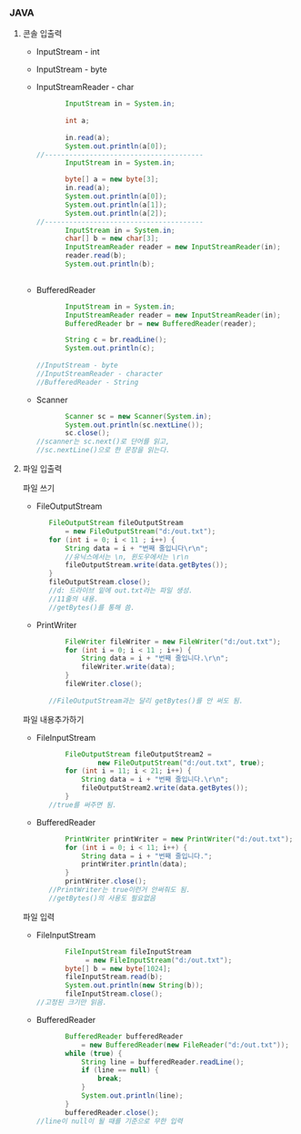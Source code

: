 ### JAVA

1. 콘솔 입출력

   * InputStream - int

   * InputStream - byte

   * InputStreamReader - char

     ```java
      		InputStream in = System.in;
     		
     		int a;
     		
     		in.read(a);
     		System.out.println(a[0]);
     //---------------------------------------
     		InputStream in = System.in;
     
     		byte[] a = new byte[3];
     		in.read(a);
     		System.out.println(a[0]);
     		System.out.println(a[1]);
     		System.out.println(a[2]);
     //---------------------------------------
     		InputStream in = System.in;
     		char[] b = new char[3];
     		InputStreamReader reader = new InputStreamReader(in);
     		reader.read(b);		
     		System.out.println(b);
     	
     ```

   * BufferedReader

     ```java
     		InputStream in = System.in;
     		InputStreamReader reader = new InputStreamReader(in);
     		BufferedReader br = new BufferedReader(reader);
     
     		String c = br.readLine();
     		System.out.println(c);
     		
     //InputStream - byte
     //InputStreamReader - character
     //BufferedReader - String
     ```

   * Scanner

     ```java
     		Scanner sc = new Scanner(System.in);
     		System.out.println(sc.nextLine());
     		sc.close();
     //scanner는 sc.next()로 단어를 읽고,
     //sc.nextLine()으로 한 문장을 읽는다.
     ```

2. 파일 입출력

   파일 쓰기

   * FileOutputStream

     ```java
     	FileOutputStream fileOutputStream
     		= new FileOutputStream("d:/out.txt");
     	for (int i = 0; i < 11 ; i++) {
     		String data = i + "번째 줄입니다\r\n";
     		//유닉스에서는 \n, 윈도우에서는 \r\n
     		fileOutputStream.write(data.getBytes());
     	}
     	fileOutputStream.close();
     	//d: 드라이브 밑에 out.txt라는 파일 생성.
     	//11줄의 내용.
     	//getBytes()를 통해 씀.
     ```

     

   * PrintWriter

     ```java
     		FileWriter fileWriter = new FileWriter("d:/out.txt");
     		for (int i = 0; i < 11 ; i++) {
     			String data = i + "번째 줄입니다.\r\n";
     			fileWriter.write(data);
     		}
     		fileWriter.close();
     	
     	//FileOutputStream과는 달리 getBytes()를 안 써도 됨.
     ```

     

   파일 내용추가하기

   * FileInputStream

     ```java
     		FileOutputStream fileOutputStream2 = 
     				new FileOutputStream("d:/out.txt", true);
     		for (int i = 11; i < 21; i++) {
     			String data = i + "번째 줄입니다.\r\n";
     			fileOutputStream2.write(data.getBytes());
     		}
     	//true를 써주면 됨.
     ```

     

   * BufferedReader

     ```java
     		PrintWriter printWriter = new PrintWriter("d:/out.txt");
     		for (int i = 0; i < 11; i++) {
     			String data = i + "번째 줄입니다.";
     			printWriter.println(data);
     		}
     		printWriter.close();
     	//PrintWriter는 true이런거 안써줘도 됨.
     	//getBytes()의 사용도 필요없음
     ```

   파일 입력

   * FileInputStream

     ```java
     		FileInputStream fileInputStream 
                 = new FileInputStream("d:/out.txt");
     		byte[] b = new byte[1024];
     		fileInputStream.read(b);
     		System.out.println(new String(b));
     		fileInputStream.close();
     //고정된 크기만 읽음.
     ```

   * BufferedReader

     ```java
     		BufferedReader bufferedReader 
     			= new BufferedReader(new FileReader("d:/out.txt"));
     		while (true) {
     			String line = bufferedReader.readLine();
     			if (line == null) {
     				break;
     			}
     			System.out.println(line);
     		}
     		bufferedReader.close();
     //line이 null이 될 때를 기준으로 무한 입력
     ```

### 